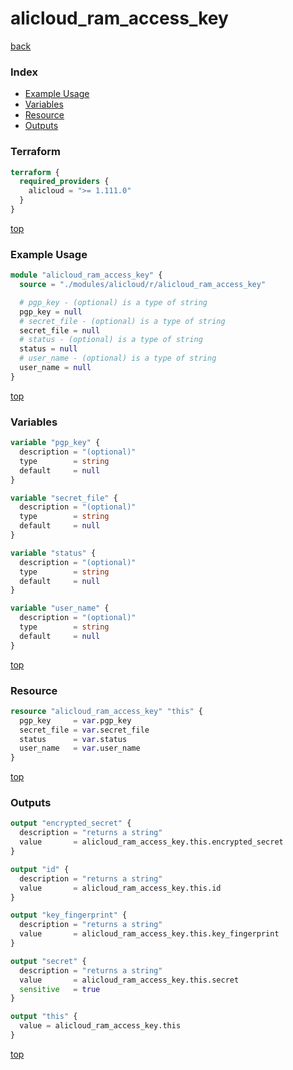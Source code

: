 # alicloud_ram_access_key

[back](../alicloud.md)

### Index

- [Example Usage](#example-usage)
- [Variables](#variables)
- [Resource](#resource)
- [Outputs](#outputs)

### Terraform

```terraform
terraform {
  required_providers {
    alicloud = ">= 1.111.0"
  }
}
```

[top](#index)

### Example Usage

```terraform
module "alicloud_ram_access_key" {
  source = "./modules/alicloud/r/alicloud_ram_access_key"

  # pgp_key - (optional) is a type of string
  pgp_key = null
  # secret_file - (optional) is a type of string
  secret_file = null
  # status - (optional) is a type of string
  status = null
  # user_name - (optional) is a type of string
  user_name = null
}
```

[top](#index)

### Variables

```terraform
variable "pgp_key" {
  description = "(optional)"
  type        = string
  default     = null
}

variable "secret_file" {
  description = "(optional)"
  type        = string
  default     = null
}

variable "status" {
  description = "(optional)"
  type        = string
  default     = null
}

variable "user_name" {
  description = "(optional)"
  type        = string
  default     = null
}
```

[top](#index)

### Resource

```terraform
resource "alicloud_ram_access_key" "this" {
  pgp_key     = var.pgp_key
  secret_file = var.secret_file
  status      = var.status
  user_name   = var.user_name
}
```

[top](#index)

### Outputs

```terraform
output "encrypted_secret" {
  description = "returns a string"
  value       = alicloud_ram_access_key.this.encrypted_secret
}

output "id" {
  description = "returns a string"
  value       = alicloud_ram_access_key.this.id
}

output "key_fingerprint" {
  description = "returns a string"
  value       = alicloud_ram_access_key.this.key_fingerprint
}

output "secret" {
  description = "returns a string"
  value       = alicloud_ram_access_key.this.secret
  sensitive   = true
}

output "this" {
  value = alicloud_ram_access_key.this
}
```

[top](#index)